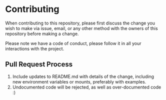 # Contributing

When contributing to this repository, please first discuss the change
you wish to make via issue, email, or any other method with the owners
of this repository before making a change.

Please note we have a code of conduct, please follow it in all your
interactions with the project.

## Pull Request Process

1. Include updates to README.md with details of the change, including
   new environment variables or mounts, preferably with examples.
2. Undocumented code will be rejected, as well as over-documented code :)

